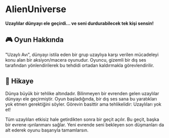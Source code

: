 # AlienUniverse

**Uzaylılar dünyayı ele geçirdi... ve seni durdurabilecek tek kişi sensin!**

## 🎮 Oyun Hakkında

"Uzaylı Avı", dünyayı istila eden bir grup uzaylıya karşı verilen mücadeleyi konu alan bir aksiyon/macera oyunudur. Oyuncu, gizemli bir dış ses tarafından yönlendirilerek bu tehdidi ortadan kaldırmakla görevlendirilir.

## 📜 Hikaye

Dünya büyük bir tehlike altındadır. Bilinmeyen bir evrenden gelen uzaylılar dünyayı ele geçirmiştir. Oyun başladığında, bir dış ses sana bu yaratıkları yok etmen gerektiğini söyler. Görevin basittir ama tehlikelidir: Uzaylıları yok et!

Tüm uzaylıları etkisiz hale getirdikten sonra bir geçit açılır. Bu geçit, başka bir evrene ışınlanmanı sağlar. Yeni evrende seni bekleyen son düşmanları da alt ederek oyunu başarıyla tamamlarsın.


